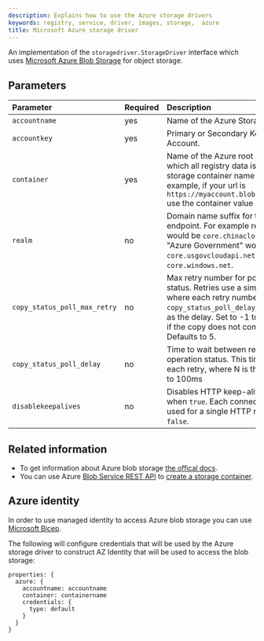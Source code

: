 ```yaml
---
description: Explains how to use the Azure storage drivers
keywords: registry, service, driver, images, storage,  azure
title: Microsoft Azure storage driver
---
```


An implementation of the `storagedriver.StorageDriver` interface which uses [Microsoft Azure Blob Storage](https://azure.microsoft.com/en-us/services/storage/) for object storage.

## Parameters

| Parameter                          | Required | Description                                                                                                                                                                                                                                                         |
|:-----------------------------------|:---------|:--------------------------------------------------------------------------------------------------------------------------------------------------------------------------------------------------------------------------------------------------------------------|
| `accountname`                      | yes      | Name of the Azure Storage Account.                                                                                                                                                                                                                                  |
| `accountkey`                       | yes      | Primary or Secondary Key for the Storage Account.                                                                                                                                                                                                                   |
| `container`                        | yes      | Name of the Azure root storage container in which all registry data is stored. Must comply the storage container name [requirements](https://docs.microsoft.com/rest/api/storageservices/fileservices/naming-and-referencing-containers--blobs--and-metadata). For example, if your url is `https://myaccount.blob.core.windows.net/myblob` use the container value of `myblob`.|
| `realm`                            | no       | Domain name suffix for the Storage Service API endpoint. For example realm for "Azure in China" would be `core.chinacloudapi.cn` and realm for "Azure Government" would be `core.usgovcloudapi.net`. By default, this is `core.windows.net`.                        |
| `copy_status_poll_max_retry`       | no       | Max retry number for polling of copy operation status. Retries use a simple backoff algorithm where each retry number is multiplied by `copy_status_poll_delay`, and this number is used as the delay. Set to -1 to disable retries and abort if the copy does not complete immediately. Defaults to 5.                |
| `copy_status_poll_delay`            | no       | Time to wait between retries for polling of copy operation status. This time is multiplied by N on each retry, where N is the retry number. Defaults to 100ms |
| `disablekeepalives` | no | Disables HTTP keep-alives on the HTTP tranport when `true`. Each connection to the server will be used for a single HTTP request. The default is `false`. |


## Related information

* To get information about Azure blob storage [the offical docs](https://azure.microsoft.com/en-us/services/storage/).
* You can use Azure [Blob Service REST API](https://docs.microsoft.com/en-us/rest/api/storageservices/Blob-Service-REST-API) to [create a storage container](https://docs.microsoft.com/en-us/rest/api/storageservices/Create-Container).

## Azure identity

In order to use managed identity to access Azure blob storage you can use [Microsoft Bicep](https://learn.microsoft.com/en-us/azure/templates/microsoft.app/managedenvironments/storages?pivots=deployment-language-bicep).

The following will configure credentials that will be used by the Azure storage driver to construct AZ Identity that will be used to access the blob storage:
```
properties: {
  azure: {
    accountname: accountname
    container: containername
    credentials: {
      type: default
    }
  }
}
```
